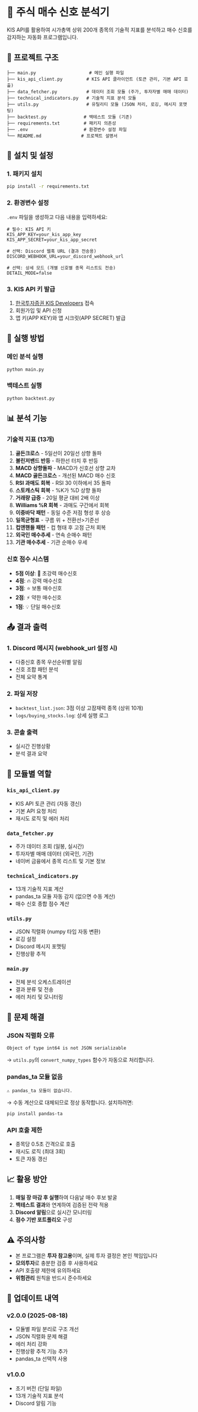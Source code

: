 # 🚀 주식 매수 신호 분석기

KIS API를 활용하여 시가총액 상위 200개 종목의 기술적 지표를 분석하고 매수 신호를 감지하는 자동화 프로그램입니다.

## 📁 프로젝트 구조

```
├── main.py                    # 메인 실행 파일
├── kis_api_client.py         # KIS API 클라이언트 (토큰 관리, 기본 API 호출)
├── data_fetcher.py           # 데이터 조회 모듈 (주가, 투자자별 매매 데이터)
├── technical_indicators.py   # 기술적 지표 분석 모듈
├── utils.py                  # 유틸리티 모듈 (JSON 처리, 로깅, 메시지 포맷팅)
├── backtest.py              # 백테스트 모듈 (기존)
├── requirements.txt         # 패키지 의존성
├── .env                     # 환경변수 설정 파일
└── README.md               # 프로젝트 설명서
```

## 🔧 설치 및 설정

### 1. 패키지 설치
```bash
pip install -r requirements.txt
```

### 2. 환경변수 설정
`.env` 파일을 생성하고 다음 내용을 입력하세요:

```env
# 필수: KIS API 키
KIS_APP_KEY=your_kis_app_key
KIS_APP_SECRET=your_kis_app_secret

# 선택: Discord 웹훅 URL (결과 전송용)
DISCORD_WEBHOOK_URL=your_discord_webhook_url

# 선택: 상세 모드 (개별 신호별 종목 리스트도 전송)
DETAIL_MODE=false
```

### 3. KIS API 키 발급
1. [한국투자증권 KIS Developers](https://apiportal.koreainvestment.com/) 접속
2. 회원가입 및 API 신청
3. 앱 키(APP KEY)와 앱 시크릿(APP SECRET) 발급

## 🚀 실행 방법

### 메인 분석 실행
```bash
python main.py
```

### 백테스트 실행
```bash
python backtest.py
```

## 📊 분석 기능

### 기술적 지표 (13개)
1. **골든크로스** - 5일선이 20일선 상향 돌파
2. **볼린저밴드 반등** - 하한선 터치 후 반등
3. **MACD 상향돌파** - MACD가 신호선 상향 교차
4. **MACD 골든크로스** - 개선된 MACD 매수 신호
5. **RSI 과매도 회복** - RSI 30 이하에서 35 돌파
6. **스토캐스틱 회복** - %K가 %D 상향 돌파
7. **거래량 급증** - 20일 평균 대비 2배 이상
8. **Williams %R 회복** - 과매도 구간에서 회복
9. **이중바닥 패턴** - 동일 수준 저점 형성 후 상승
10. **일목균형표** - 구름 위 + 전환선>기준선
11. **컵앤핸들 패턴** - 컵 형태 후 고점 근처 회복
12. **외국인 매수추세** - 연속 순매수 패턴
13. **기관 매수추세** - 기관 순매수 우세

### 신호 점수 시스템
- **5점 이상**: 🚀 초강력 매수신호
- **4점**: 🔥 강력 매수신호  
- **3점**: ⭐ 보통 매수신호
- **2점**: ⚡ 약한 매수신호
- **1점**: 💡 단일 매수신호

## 📤 결과 출력

### 1. Discord 메시지 (webhook_url 설정 시)
- 다중신호 종목 우선순위별 알림
- 신호 조합 패턴 분석
- 전체 요약 통계

### 2. 파일 저장
- `backtest_list.json`: 3점 이상 고잠재력 종목 (상위 10개)
- `logs/buying_stocks.log`: 상세 실행 로그

### 3. 콘솔 출력
- 실시간 진행상황
- 분석 결과 요약

## 🔄 모듈별 역할

### `kis_api_client.py`
- KIS API 토큰 관리 (자동 갱신)
- 기본 API 요청 처리
- 재시도 로직 및 에러 처리

### `data_fetcher.py`
- 주가 데이터 조회 (일봉, 실시간)
- 투자자별 매매 데이터 (외국인, 기관)
- 네이버 금융에서 종목 리스트 및 기본 정보

### `technical_indicators.py`
- 13개 기술적 지표 계산
- pandas_ta 모듈 자동 감지 (없으면 수동 계산)
- 매수 신호 종합 점수 계산

### `utils.py`
- JSON 직렬화 (numpy 타입 자동 변환)
- 로깅 설정
- Discord 메시지 포맷팅
- 진행상황 추적

### `main.py`
- 전체 분석 오케스트레이션
- 결과 분류 및 전송
- 에러 처리 및 모니터링

## 🐛 문제 해결

### JSON 직렬화 오류
```
Object of type int64 is not JSON serializable
```
→ `utils.py`의 `convert_numpy_types` 함수가 자동으로 처리합니다.

### pandas_ta 모듈 없음
```
⚠️ pandas_ta 모듈이 없습니다.
```
→ 수동 계산으로 대체되므로 정상 동작합니다. 설치하려면:
```bash
pip install pandas-ta
```

### API 호출 제한
- 종목당 0.5초 간격으로 호출
- 재시도 로직 (최대 3회)
- 토큰 자동 갱신

## 📈 활용 방안

1. **매일 장 마감 후 실행**하여 다음날 매수 후보 발굴
2. **백테스트 결과**와 연계하여 검증된 전략 적용
3. **Discord 알림**으로 실시간 모니터링
4. **점수 기반 포트폴리오** 구성

## ⚠️ 주의사항

- 본 프로그램은 **투자 참고용**이며, 실제 투자 결정은 본인 책임입니다
- **모의투자**로 충분한 검증 후 사용하세요
- API 호출량 제한에 유의하세요
- **위험관리** 원칙을 반드시 준수하세요

## 📝 업데이트 내역

### v2.0.0 (2025-08-18)
- 모듈별 파일 분리로 구조 개선
- JSON 직렬화 문제 해결
- 에러 처리 강화
- 진행상황 추적 기능 추가
- pandas_ta 선택적 사용

### v1.0.0
- 초기 버전 (단일 파일)
- 13개 기술적 지표 분석
- Discord 알림 기능
